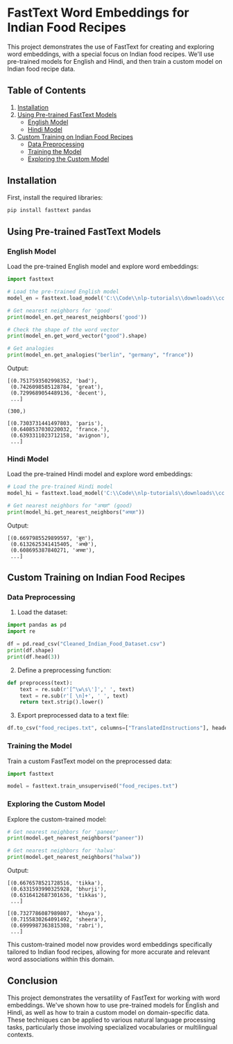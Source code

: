 # FastText Word Embeddings for Indian Food Recipes

This project demonstrates the use of FastText for creating and exploring word embeddings, with a special focus on Indian food recipes. We'll use pre-trained models for English and Hindi, and then train a custom model on Indian food recipe data.

## Table of Contents
1. [Installation](#installation)
2. [Using Pre-trained FastText Models](#using-pre-trained-fasttext-models)
   - [English Model](#english-model)
   - [Hindi Model](#hindi-model)
3. [Custom Training on Indian Food Recipes](#custom-training-on-indian-food-recipes)
   - [Data Preprocessing](#data-preprocessing)
   - [Training the Model](#training-the-model)
   - [Exploring the Custom Model](#exploring-the-custom-model)

## Installation

First, install the required libraries:

```bash
pip install fasttext pandas
```

## Using Pre-trained FastText Models

### English Model

Load the pre-trained English model and explore word embeddings:

```python
import fasttext

# Load the pre-trained English model
model_en = fasttext.load_model('C:\\Code\\nlp-tutorials\\downloads\\cc.en.300.bin')

# Get nearest neighbors for 'good'
print(model_en.get_nearest_neighbors('good'))

# Check the shape of the word vector
print(model_en.get_word_vector("good").shape)

# Get analogies
print(model_en.get_analogies("berlin", "germany", "france"))
```

Output:
```
[(0.7517593502998352, 'bad'),
 (0.7426098585128784, 'great'),
 (0.7299689054489136, 'decent'),
 ...]

(300,)

[(0.7303731441497803, 'paris'),
 (0.6408537030220032, 'france.'),
 (0.6393311023712158, 'avignon'),
 ...]
```

### Hindi Model

Load the pre-trained Hindi model and explore word embeddings:

```python
# Load the pre-trained Hindi model
model_hi = fasttext.load_model('C:\\Code\\nlp-tutorials\\downloads\\cc.hi.300.bin')

# Get nearest neighbors for "अच्छा" (good)
print(model_hi.get_nearest_neighbors("अच्छा"))
```

Output:
```
[(0.6697985529899597, 'बुरा'),
 (0.6132625341415405, 'अच्छे'),
 (0.608695387840271, 'अच्चा'),
 ...]
```

## Custom Training on Indian Food Recipes

### Data Preprocessing

1. Load the dataset:

```python
import pandas as pd
import re

df = pd.read_csv("Cleaned_Indian_Food_Dataset.csv")
print(df.shape)
print(df.head(3))
```

2. Define a preprocessing function:

```python
def preprocess(text):
    text = re.sub(r'[^\w\s\']',' ', text)
    text = re.sub(r'[ \n]+', ' ', text)
    return text.strip().lower()
```

3. Export preprocessed data to a text file:

```python
df.to_csv("food_recipes.txt", columns=["TranslatedInstructions"], header=None, index=False)
```

### Training the Model

Train a custom FastText model on the preprocessed data:

```python
import fasttext

model = fasttext.train_unsupervised("food_recipes.txt")
```

### Exploring the Custom Model

Explore the custom-trained model:

```python
# Get nearest neighbors for 'paneer'
print(model.get_nearest_neighbors("paneer"))

# Get nearest neighbors for 'halwa'
print(model.get_nearest_neighbors("halwa"))
```

Output:
```
[(0.6676578521728516, 'tikka'),
 (0.6331593990325928, 'bhurji'),
 (0.6316412687301636, 'tikkas'),
 ...]

[(0.7327786087989807, 'khoya'),
 (0.7155830264091492, 'sheera'),
 (0.6999987363815308, 'rabri'),
 ...]
```

This custom-trained model now provides word embeddings specifically tailored to Indian food recipes, allowing for more accurate and relevant word associations within this domain.

## Conclusion

This project demonstrates the versatility of FastText for working with word embeddings. We've shown how to use pre-trained models for English and Hindi, as well as how to train a custom model on domain-specific data. These techniques can be applied to various natural language processing tasks, particularly those involving specialized vocabularies or multilingual contexts.
